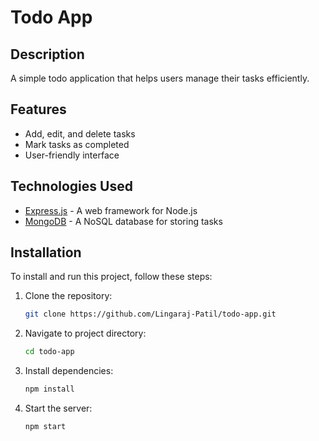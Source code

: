 # Todo App

## Description
A simple todo application that helps users manage their tasks efficiently.

## Features
- Add, edit, and delete tasks
- Mark tasks as completed
- User-friendly interface

## Technologies Used
- [Express.js](https://expressjs.com/) - A web framework for Node.js
- [MongoDB](https://www.mongodb.com/) - A NoSQL database for storing tasks

## Installation
To install and run this project, follow these steps:

1. Clone the repository:
    ```bash
    git clone https://github.com/Lingaraj-Patil/todo-app.git

2. Navigate to project directory:
    ```bash
    cd todo-app

3. Install dependencies:
    ```bash
    npm install

4. Start the server:
    ```bash
    npm start